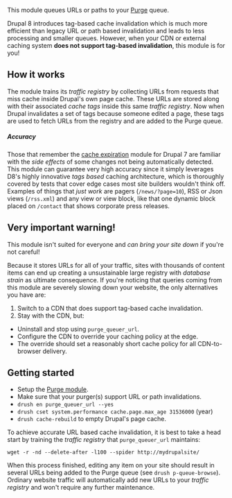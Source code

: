 [//]: # ( clear&&curl -s -F input_files[]=@PROJECTPAGE.md -F from=markdown -F to=html http://c.docverter.com/convert|tail -n+11|head -n-2 )
[//]: # ( curl -s -F input_files[]=@PROJECTPAGE.md -F from=markdown -F to=pdf http://c.docverter.com/convert>PROJECTPAGE.pdf )

This module queues URLs or paths to your [Purge](https://www.drupal.org/project/purge) queue.

Drupal 8 introduces tag-based cache invalidation which is much more efficient
than legacy URL or path based invalidation and leads to less processing and
smaller queues. However, when your CDN or external caching system **does not
support tag-based invalidation**, this module is for you!

## How it works
The module trains its _traffic registry_ by collecting URLs from requests that
miss cache inside Drupal's own page cache. These URLs are stored along with
their associated _cache tags_ inside this same _traffic registry_. Now when
Drupal invalidates a set of tags because someone edited a page, these tags are
used to fetch URLs from the registry and are added to the Purge queue.

##### Accuracy
Those that remember the [cache expiration](https://www.drupal.org/project/expire)
module for Drupal 7 are familiar with the _side effects_ of some changes not
being automatically detected. This module can guarantee very high accuracy since
it simply leverages D8's highly innovative _tags based_ caching architecture,
which is thoroughly covered by tests that cover edge cases most site builders
wouldn't think off. Examples of things that _just work_ are
pagers (``/news/?page=10``), RSS or Json views (``/rss.xml``) and any view or
view block, like that one dynamic block placed on ``/contact`` that shows
corporate press releases.

## Very important warning!
This module isn't suited for everyone and *can bring your site down* if you're not careful!

Because it stores URLs for all of your traffic, sites with thousands of content items can end up creating a unsustainable large registry with *database strain* as ultimate consequence. If you're noticing that queries coming from this module are severely slowing down your website, the only alternatives you have are:

1. Switch to a CDN that does support tag-based cache invalidation.
2. Stay with the CDN, but:
  * Uninstall and stop using ``purge_queuer_url``.
  * Configure the CDN to override your caching policy at the edge.
  * The override should set a reasonably short cache policy for all CDN-to-browser delivery.

## Getting started

* Setup the [Purge module](https://www.drupal.org/project/purge).
* Make sure that your purger(s) support URL or path invalidations.
* ``drush en purge_queuer_url --yes``
* ``drush cset system.performance cache.page.max_age 31536000`` (year)
* ``drush cache-rebuild`` to empty Drupal's page cache.

To achieve accurate URL based cache invalidation, it is best to take a head
start by training the _traffic registry_ that ``purge_queuer_url`` maintains:

```
wget -r -nd --delete-after -l100 --spider http://mydrupalsite/
```

When this process finished, editing any item on your site should result in
several URLs being added to the Purge queue (see ``drush p-queue-browse``).
Ordinary website traffic will automatically add new URLs to your _traffic
registry_ and won't require any further maintenance.

